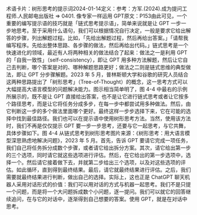 

术语卡片：树形思考的提示词2024-01-14定义：参考：方军.(2024).成为提问工程师.人民邮电出版社 => 0401. 像专家一样运用 GPT原文：P153由此可见，一个重要的编写提示语的技巧就是「链式思考提示语」，简单来说就是让 GPT 一步一步地思考。至于采用什么语句，我们可以根据情况自行决定，一般是要求它给出解答的步骤，列出解题过程。比如，「先给出解题过程，然后再给出答案。」「请帮我编写程序。先给出整体思路、各步骤的做法，然后再给出代码。」链式思考是一个快速进化的领域，最近有人将两种相关的做法结合了起来：做法之一是利用 GPT 的「自我一致性」（self-consistency），即让 GPT 用多种方法解题，然后让它自己去判断，哪个答案是对的、哪种解题思路更好；做法之二则是链式思维的典型做法，即让 GPT 分步骤解题。2023 年 5 月，普林斯顿大学和谷歌的研究人员结合这两种思路提出了「树形思考」（Tree-of-Thought）的概念，这一思考方式可以大幅提高大语言模型的问题解决能力。图示相当简单明了，图 4-4 中最右的示例所展示的，既不是让 GPT 直接给出答案，也不是让它进行链式思考或者让它按多个路径思考，而是让它将任务分成多步，在每一步中都尝试用多种做法。然后，由它判断这一步的多个做法里面哪个更好。最终这样一步步选择下来，它在可能的选择中找到最佳路径。我们也可以在提示语中使用树形思考方法。当然，使用该方法时，我们不再是仅仅提示 GPT 要一步一步思考，还要与它一起思考，与它共舞，具体步骤如下。图 4-4 从链式思考到树形思考图片来源：《树形思考：用大语言模型深思熟虑地解决问题》，2023 年 5 月。首先，告诉 GPT 要请它完成一项任务，我们自己将任务拆分成数个步骤，或者请它给出拆分方案。其次，请它给出第一步的三个选项，同时请它就这些选项进行评估。然后，在它给出的第一步选项中，选择一个。然后请它接着做下去，并就第二步给出三个选项，以及对这些选项的评估。如此循环，直到得到最终结果。最后，请它就最终结果进行评估。之后，我们需要就最终结果进行判断，做出自己的选择。实际上，这也正是 ChatGPT 聊天机器人采用对话形式的价值：我们可以用对话的方式与机器一起思考。我们不是只提一个问题，而是将一个大问题拆成数个小问题，逐一提问。我们可以就它的回答继续追问，在与它的对话中，逐渐得到自己想要的答案。使用 GPT，就是在对话中思考。